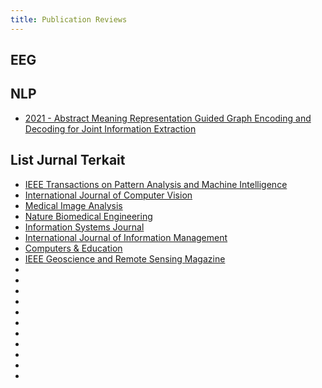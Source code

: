 ```yaml
---
title: Publication Reviews
---
```


## EEG

## NLP
- [2021 - Abstract Meaning Representation Guided Graph Encoding and Decoding
for Joint Information Extraction](/publication-reviews/20/21/abstract-meaning-representation-guided-graph-encoding-and-decoding-for-joint-information-extraction/)

## List Jurnal Terkait
- [IEEE Transactions on Pattern Analysis and Machine Intelligence](https://ieeexplore.ieee.org/xpl/RecentIssue.jsp?punumber=34)
- [International Journal of Computer Vision](https://link.springer.com/journal/11263)
- [Medical Image Analysis](https://www.sciencedirect.com/journal/medical-image-analysis/issues)
- [Nature Biomedical Engineering](https://www.nature.com/natbiomedeng/volumes)
- [Information Systems Journal](https://onlinelibrary.wiley.com/loi/13652575/year/2022)
- [International Journal of Information Management](https://www.sciencedirect.com/journal/international-journal-of-information-management/issues)
- [Computers & Education](https://www.sciencedirect.com/journal/computers-and-education/issues)
- [IEEE Geoscience and Remote Sensing Magazine](https://ieeexplore.ieee.org/xpl/issues?punumber=6245518&isnumber=9709679)
- []()
- []()
- []()
- []()
- []()
- []()
- []()
- []()
- []()
- []()
- []()
